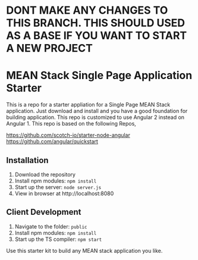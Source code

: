 # DONT MAKE ANY CHANGES TO THIS BRANCH. THIS SHOULD USED AS A BASE IF YOU WANT TO START A NEW PROJECT

# MEAN Stack Single Page Application Starter

This is a repo for a starter appliation for a Single Page MEAN Stack application. Just download and install and you have a good foundation for building application. 
This repo is customized to use Angular 2 instead on Angular 1. This repo is based on the following Repos,

https://github.com/scotch-io/starter-node-angular    
https://github.com/angular/quickstart

## Installation
1. Download the repository
2. Install npm modules: `npm install`
3. Start up the server: `node server.js`
4. View in browser at http://localhost:8080

## Client Development
1. Navigate to the folder: `public`
2. Install npm modules: `npm install`
3. Start up the TS compiler: `npm start`

Use this starter kit to build any MEAN stack application you like.
